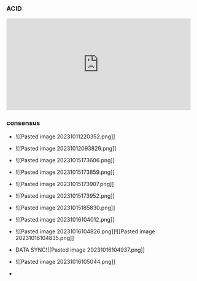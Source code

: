 ### ACID
<iframe width="480" height="240" src="https://www.youtube.com/embed/-GS0OxFJsYQ" title="Lec-74: ACID Properties of a Transaction | Database Management System" frameborder="0" allow="accelerometer; autoplay; clipboard-write; encrypted-media; gyroscope; picture-in-picture; web-share" allowfullscreen></iframe>

### consensus
- ![[Pasted image 20231011220352.png]]
- ![[Pasted image 20231012093829.png]]

- ![[Pasted image 20231015173606.png]]
- ![[Pasted image 20231015173859.png]]
- ![[Pasted image 20231015173907.png]]
- ![[Pasted image 20231015173952.png]]
- ![[Pasted image 20231015185830.png]]
- ![[Pasted image 20231016104012.png]]
- ![[Pasted image 20231016104826.png]]![[Pasted image 20231016104835.png]]
- DATA SYNC![[Pasted image 20231016104937.png]]
- ![[Pasted image 20231016105044.png]]
- 